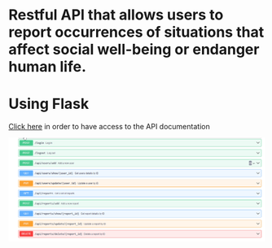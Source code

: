 # Restful API that allows users to report occurrences of situations that affect social well-being or endanger human life.
# Using Flask

[Click here](https://editor.swagger.io/?_gl=1*1wtavms*_gcl_au*ODA3NzMyNjE5LjE3MDU1MTk2MTE.&_ga=2.87528543.615426376.1705519612-1171349013.1705519608) in order to have access to the API documentation

![alt text](https://github.com/Evaristo-Paulo/api-active-citizen/blob/main/active__citizen/static/media/firefox_KooqhQ6RPA.png?raw=true) 
